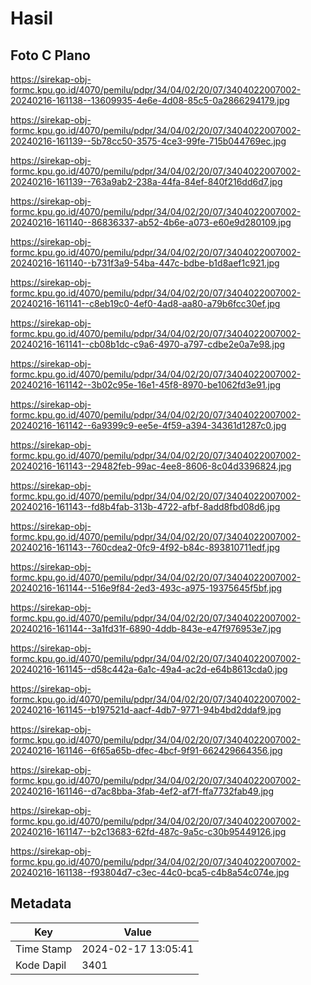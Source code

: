 # Hasil

## Foto C Plano

https://sirekap-obj-formc.kpu.go.id/4070/pemilu/pdpr/34/04/02/20/07/3404022007002-20240216-161138--13609935-4e6e-4d08-85c5-0a2866294179.jpg

https://sirekap-obj-formc.kpu.go.id/4070/pemilu/pdpr/34/04/02/20/07/3404022007002-20240216-161139--5b78cc50-3575-4ce3-99fe-715b044769ec.jpg

https://sirekap-obj-formc.kpu.go.id/4070/pemilu/pdpr/34/04/02/20/07/3404022007002-20240216-161139--763a9ab2-238a-44fa-84ef-840f216dd6d7.jpg

https://sirekap-obj-formc.kpu.go.id/4070/pemilu/pdpr/34/04/02/20/07/3404022007002-20240216-161140--86836337-ab52-4b6e-a073-e60e9d280109.jpg

https://sirekap-obj-formc.kpu.go.id/4070/pemilu/pdpr/34/04/02/20/07/3404022007002-20240216-161140--b731f3a9-54ba-447c-bdbe-b1d8aef1c921.jpg

https://sirekap-obj-formc.kpu.go.id/4070/pemilu/pdpr/34/04/02/20/07/3404022007002-20240216-161141--c8eb19c0-4ef0-4ad8-aa80-a79b6fcc30ef.jpg

https://sirekap-obj-formc.kpu.go.id/4070/pemilu/pdpr/34/04/02/20/07/3404022007002-20240216-161141--cb08b1dc-c9a6-4970-a797-cdbe2e0a7e98.jpg

https://sirekap-obj-formc.kpu.go.id/4070/pemilu/pdpr/34/04/02/20/07/3404022007002-20240216-161142--3b02c95e-16e1-45f8-8970-be1062fd3e91.jpg

https://sirekap-obj-formc.kpu.go.id/4070/pemilu/pdpr/34/04/02/20/07/3404022007002-20240216-161142--6a9399c9-ee5e-4f59-a394-34361d1287c0.jpg

https://sirekap-obj-formc.kpu.go.id/4070/pemilu/pdpr/34/04/02/20/07/3404022007002-20240216-161143--29482feb-99ac-4ee8-8606-8c04d3396824.jpg

https://sirekap-obj-formc.kpu.go.id/4070/pemilu/pdpr/34/04/02/20/07/3404022007002-20240216-161143--fd8b4fab-313b-4722-afbf-8add8fbd08d6.jpg

https://sirekap-obj-formc.kpu.go.id/4070/pemilu/pdpr/34/04/02/20/07/3404022007002-20240216-161143--760cdea2-0fc9-4f92-b84c-893810711edf.jpg

https://sirekap-obj-formc.kpu.go.id/4070/pemilu/pdpr/34/04/02/20/07/3404022007002-20240216-161144--516e9f84-2ed3-493c-a975-19375645f5bf.jpg

https://sirekap-obj-formc.kpu.go.id/4070/pemilu/pdpr/34/04/02/20/07/3404022007002-20240216-161144--3a1fd31f-6890-4ddb-843e-e47f976953e7.jpg

https://sirekap-obj-formc.kpu.go.id/4070/pemilu/pdpr/34/04/02/20/07/3404022007002-20240216-161145--d58c442a-6a1c-49a4-ac2d-e64b8613cda0.jpg

https://sirekap-obj-formc.kpu.go.id/4070/pemilu/pdpr/34/04/02/20/07/3404022007002-20240216-161145--b197521d-aacf-4db7-9771-94b4bd2ddaf9.jpg

https://sirekap-obj-formc.kpu.go.id/4070/pemilu/pdpr/34/04/02/20/07/3404022007002-20240216-161146--6f65a65b-dfec-4bcf-9f91-662429664356.jpg

https://sirekap-obj-formc.kpu.go.id/4070/pemilu/pdpr/34/04/02/20/07/3404022007002-20240216-161146--d7ac8bba-3fab-4ef2-af7f-ffa7732fab49.jpg

https://sirekap-obj-formc.kpu.go.id/4070/pemilu/pdpr/34/04/02/20/07/3404022007002-20240216-161147--b2c13683-62fd-487c-9a5c-c30b95449126.jpg

https://sirekap-obj-formc.kpu.go.id/4070/pemilu/pdpr/34/04/02/20/07/3404022007002-20240216-161138--f93804d7-c3ec-44c0-bca5-c4b8a54c074e.jpg


## Metadata

| Key        | Value               |
| ---------- | ------------------- |
| Time Stamp | 2024-02-17 13:05:41 |
| Kode Dapil | 3401                |




